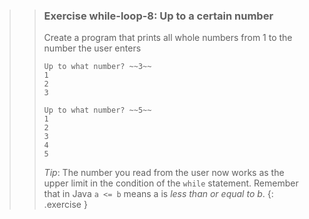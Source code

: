 >>### Exercise while-loop-8: Up to a certain number
>>
>>Create a program that prints all whole numbers from 1 to the number the user enters
>>
>>```output
>>Up to what number? ~~3~~
>>1
>>2
>>3
>>```
>>
>>```output
>>Up to what number? ~~5~~
>>1
>>2
>>3
>>4
>>5
>>```
>>
>>*Tip*: The number you read from the user now works as the upper limit in the condition of the `while` statement. Remember that in Java `a <= b` means a is *less than or equal to b*.
>{: .exercise }